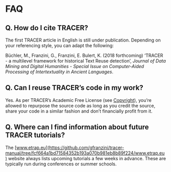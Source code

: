 # FAQ

## Q. How do I cite TRACER?

The first TRACER article in English is still under publication. Depending on your referencing style, you can adapt the following:

Büchler, M., Franzini, G., Franzini, E. Bulert, K. \(2018 forthcoming\) ‘TRACER - a multilevel framework for historical Text Reuse detection’, _Journal of Data Mining and Digital Humanities - Special Issue on Computer-Aided Processing of Intertextuality in Ancient Languages_.

## Q. Can I reuse TRACER’s code in my work?

Yes. As per TRACER’s Academic Free License \(see [Copyright](../manual/introduction/tracer-overview.md)\), you’re allowed to repurpose the source code as long as you credit the source, share your code in a similar fashion and don’t financially profit from it.

## Q. Where can I find information about future TRACER tutorials?

The [www.etrap.eu](https://github.com/gfranzini/tracer-manual/tree/fcf664a1bd71584352b193a070b981eb8b89f224/www.etrap.eu) website always lists upcoming tutorials a few weeks in advance. These are typically run during conferences or summer schools.

